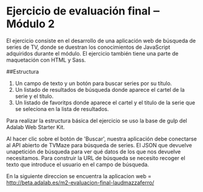 # Ejercicio de evaluación final ‒ Módulo 2

El ejercicio consiste en el desarrollo de  una aplicación web de búsqueda de series de TV, donde
se duestran los conocimientos de JavaScript adquiridos durante el módulo. El ejercicio también
tiene una parte de maquetación con HTML y Sass.

##Estructura

1. Un campo de texto y un botón para buscar series por su título.
2. Un listado de resultados de búsqueda donde aparece el cartel de la serie y el título.
3. Un listado de favoritps donde aparece el cartel y el titulo de la serie que se seleciona en la lista de resultados.

Para realizar la estructura básica del ejercicio se uso la base de gulp del Adalab Web Starter Kit.

Al hacer clic sobre el botón de 'Buscar', nuestra aplicación debe conectarse al API abierto de TVMaze para búsqueda de series. El JSON que devuelve unapetición de búsqueda para ver qué datos de los que nos devuelve necesitamos. Para construir la URL de búsqueda se necesito recoger el texto que  introduce el usuario en el campo de búsqueda.

En la siguiente direccion se encuentra la aplicacion web = http://beta.adalab.es/m2-evaluacion-final-laudmazzaferro/



